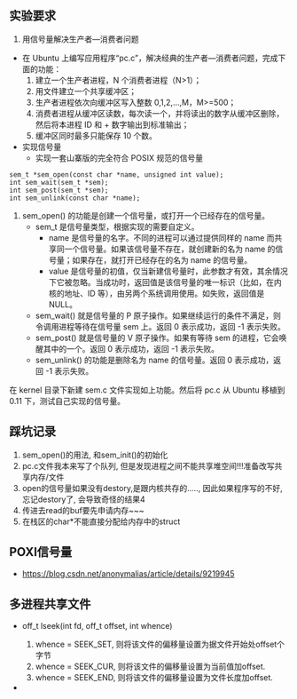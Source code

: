 ## 实验要求
1. 用信号量解决生产者—消费者问题
- 在 Ubuntu 上编写应用程序“pc.c”，解决经典的生产者—消费者问题，完成下面的功能：
  1. 建立一个生产者进程，N 个消费者进程（N>1）；
  2. 用文件建立一个共享缓冲区；
  3. 生产者进程依次向缓冲区写入整数 0,1,2,...,M，M>=500；
  4. 消费者进程从缓冲区读数，每次读一个，并将读出的数字从缓冲区删除，然后将本进程 ID 和 + 数字输出到标准输出；
  5. 缓冲区同时最多只能保存 10 个数。
- 实现信号量
    - 实现一套山寨版的完全符合 POSIX 规范的信号量
```
sem_t *sem_open(const char *name, unsigned int value);
int sem_wait(sem_t *sem);
int sem_post(sem_t *sem);
int sem_unlink(const char *name);
```
1. sem_open() 的功能是创建一个信号量，或打开一个已经存在的信号量。
    - sem_t 是信号量类型，根据实现的需要自定义。
        - name 是信号量的名字。不同的进程可以通过提供同样的 name 而共享同一个信号量。如果该信号量不存在，就创建新的名为 name 的信号量；如果存在，就打开已经存在的名为 name 的信号量。
        - value 是信号量的初值，仅当新建信号量时，此参数才有效，其余情况下它被忽略。当成功时，返回值是该信号量的唯一标识（比如，在内核的地址、ID 等），由另两个系统调用使用。如失败，返回值是 NULL。
    - sem_wait() 就是信号量的 P 原子操作。如果继续运行的条件不满足，则令调用进程等待在信号量 sem 上。返回 0 表示成功，返回 -1 表示失败。
    -  sem_post() 就是信号量的 V 原子操作。如果有等待 sem 的进程，它会唤醒其中的一个。返回 0 表示成功，返回 -1 表示失败。
    - sem_unlink() 的功能是删除名为 name 的信号量。返回 0 表示成功，返回 -1 表示失败。

在 kernel 目录下新建 sem.c 文件实现如上功能。然后将 pc.c 从 Ubuntu 移植到 0.11 下，测试自己实现的信号量。

## 踩坑记录

1. sem_open()的用法, 和sem_init()的初始化
2. pc.c文件我本来写了个队列, 但是发现进程之间不能共享堆空间!!!准备改写共享内存/文件
3. open的信号量如果没有destory,是跟内核共存的....., 因此如果程序写的不好, 忘记destory了, 会导致奇怪的结果4
4. 传进去read的buf要先申请内存~~~
5. 在栈区的char*不能直接分配给内存中的struct


## POXI信号量
- https://blog.csdn.net/anonymalias/article/details/9219945

## 多进程共享文件
- off_t lseek(int fd, off_t offset, int whence)
    1. whence = SEEK_SET, 则将该文件的偏移量设置为据文件开始处offset个字节
    2. whence = SEEK_CUR, 则将该文件的偏移量设置为当前值加offset. 
    3. whence = SEEK_END, 则将该文件的偏移量设置为文件长度加offset. 

- 